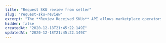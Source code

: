 ```yaml
---
title: "Request SKU review from seller"
slug: "request-sku-review"
excerpt: "The **Review Received SKUs** API allows marketplace operators to request sellers to review the sent SKUs that were either refused or pending approval. This endpoint allows marketplace operators to point out the exact fields that need sellers’ review, for a specific SKU.  \n\nNote that only one request per SKU is allowed. After operators submitted their first request through this call’s operation, another request can’t be executed in sequence. Operators must wait for the seller to update the SKU in question, and then submit another request, if necessary. Thus, be mindful that you won’t be able to update that initial request. \n\nOperators can add as many custom fields to their request body as they like. The field’s names can also be customized, so sellers know exactly what fields need their review."
hidden: false
createdAt: "2020-12-18T21:45:22.149Z"
updatedAt: "2020-12-18T21:45:22.149Z"
---
```

